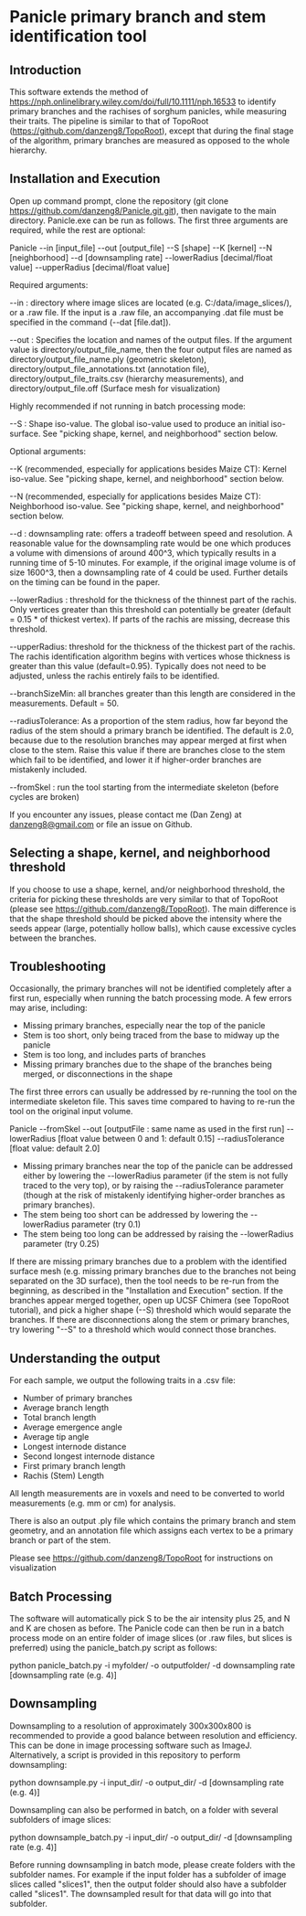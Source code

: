 # Panicle primary branch and stem identification tool
## Introduction

This software extends the method of https://nph.onlinelibrary.wiley.com/doi/full/10.1111/nph.16533 to identify primary branches and the rachises of sorghum panicles, while measuring their traits. The pipeline is similar to that of TopoRoot (https://github.com/danzeng8/TopoRoot), except that during the final stage of the algorithm, primary branches are measured as opposed to the whole hierarchy.

## Installation and Execution

Open up command prompt, clone the repository (git clone https://github.com/danzeng8/Panicle.git.git), then navigate to the main directory. Panicle.exe can be run as follows. The first three arguments are required, while the rest are optional:

Panicle --in [input_file] --out [output_file] --S [shape] --K [kernel] --N [neighborhood] --d [downsampling rate] --lowerRadius [decimal/float value] --upperRadius [decimal/float value] 

Required arguments: 

--in : directory where image slices are located (e.g. C:/data/image_slices/), or a .raw file. If the input is a .raw file, an accompanying .dat file must be specified in the command (--dat [file.dat]).

--out  : Specifies the location and names of the output files. If the argument value is directory/output_file_name, then the four output files are named as directory/output_file_name.ply (geometric skeleton), directory/output_file_annotations.txt (annotation file), directory/output_file_traits.csv (hierarchy measurements), and directory/output_file.off (Surface mesh for visualization)

Highly recommended if not running in batch processing mode:

--S : Shape iso-value. The global iso-value used to produce an initial iso-surface. See "picking shape, kernel, and neighborhood" section below. 

Optional arguments:

--K (recommended, especially for applications besides Maize CT): Kernel iso-value. See "picking shape, kernel, and neighborhood" section below. 

--N (recommended, especially for applications besides Maize CT): Neighborhood iso-value. See "picking shape, kernel, and neighborhood" section below. 

--d : downsampling rate: offers a tradeoff between speed and resolution. A reasonable value for the downsampling rate would be one which produces a volume with dimensions of around 400^3, which typically results in a running time of 5-10 minutes. For example, if the original image volume is of size 1600^3, then a downsampling rate of 4 could be used. Further details on the timing can be found in the paper. 

--lowerRadius : threshold for the thickness of the thinnest part of the rachis. Only vertices greater than this threshold can potentially be greater (default = 0.15 * of thickest vertex). If parts of the rachis are missing, decrease this threshold.

--upperRadius: threshold for the thickness of the thickest part of the rachis. The rachis identification algorithm begins with vertices whose thickness is greater than this value (default=0.95). Typically does not need to be adjusted, unless the rachis entirely fails to be identified.

--branchSizeMin: all branches greater than this length are considered in the measurements. Default = 50.

--radiusTolerance: As a proportion of the stem radius, how far beyond the radius of the stem should a primary branch be identified. The default is 2.0, because due to the resolution branches may appear merged at first when close to the stem. Raise this value if there are branches close to the stem which fail to be identified, and lower it if higher-order branches are mistakenly included.

--fromSkel : run the tool starting from the intermediate skeleton (before cycles are broken)

If you encounter any issues, please contact me (Dan Zeng) at danzeng8@gmail.com or file an issue on Github. 

## Selecting a shape, kernel, and neighborhood threshold

If you choose to use a shape, kernel, and/or neighborhood threshold, the criteria for picking these thresholds are very similar to that of TopoRoot (please see https://github.com/danzeng8/TopoRoot). The main difference is that the shape threshold should be picked above the intensity where the seeds appear (large, potentially hollow balls), which cause excessive cycles between the branches.

## Troubleshooting

Occasionally, the primary branches will not be identified completely after a first run, especially when running the batch processing mode. A few errors may arise, including:
* Missing primary branches, especially near the top of the panicle
* Stem is too short, only being traced from the base to midway up the panicle
* Stem is too long, and includes parts of branches
* Missing primary branches due to the shape of the branches being merged, or disconnections in the shape

The first three errors can usually be addressed by re-running the tool on the intermediate skeleton file. This saves time compared to having to re-run the tool on the original input volume.

Panicle --fromSkel --out [outputFile : same name as used in the first run] --lowerRadius [float value between 0 and 1: default 0.15] --radiusTolerance [float value: default 2.0]

* Missing primary branches near the top of the panicle can be addressed either by lowering the --lowerRadius parameter (if the stem is not fully traced to the very top), or by raising the --radiusTolerance parameter (though at the risk of mistakenly identifying higher-order branches as primary branches).
* The stem being too short can be addressed by lowering the --lowerRadius parameter (try 0.1)
* The stem being too long can be addressed by raising the --lowerRadius parameter (try 0.25)

If there are missing primary branches due to a problem with the identified surface mesh (e.g. missing primary branches due to the branches not being separated on the 3D surface), then the tool needs to be re-run from the beginning, as described in the "Installation and Execution" section. If the branches appear merged together, open up UCSF Chimera (see TopoRoot tutorial), and pick a higher shape (--S) threshold which would separate the branches. If there are disconnections along the stem or primary branches, try lowering "--S" to a threshold which would connect those branches.

## Understanding the output

For each sample, we output the following traits in a .csv file:

* Number of primary branches
* Average branch length
* Total branch length
* Average emergence angle
* Average tip angle
* Longest internode distance
* Second longest internode distance
* First primary branch length
* Rachis (Stem) Length

All length measurements are in voxels and need to be converted to world measurements (e.g. mm or cm) for analysis.

There is also an output .ply file which contains the primary branch and stem geometry, and an annotation file which assigns each vertex to be a primary branch or part of the stem.

Please see https://github.com/danzeng8/TopoRoot for instructions on visualization

## Batch Processing

The software will automatically pick S to be the air intensity plus 25, and N and K are chosen as before. The Panicle code can then be run in a batch process mode on an entire folder of image slices (or .raw files, but slices is preferred) using the panicle_batch.py script as follows:

python panicle_batch.py -i myfolder/ -o outputfolder/ -d downsampling rate [downsampling rate (e.g. 4)]

## Downsampling

Downsampling to a resolution of approximately 300x300x800 is recommended to provide a good balance between resolution and efficiency. This can be done in image processing software such as ImageJ. Alternatively, a script is provided in this repository to perform downsampling:

python downsample.py -i input_dir/ -o output_dir/ -d [downsampling rate (e.g. 4)]

Downsampling can also be performed in batch, on a folder with several subfolders of image slices:

python downsample_batch.py -i input_dir/ -o output_dir/ -d [downsampling rate (e.g. 4)]

Before running downsampling in batch mode, please create folders with the subfolder names. For example if the input folder has a subfolder of image slices called "slices1", then the output folder should also have a subfolder called "slices1". The downsampled result for that data will go into that subfolder.
